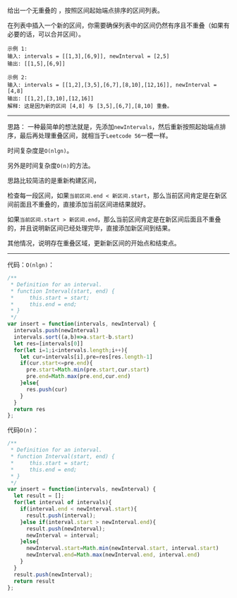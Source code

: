 给出一个无重叠的 ，按照区间起始端点排序的区间列表。

在列表中插入一个新的区间，你需要确保列表中的区间仍然有序且不重叠（如果有必要的话，可以合并区间）。

```
示例 1:
输入: intervals = [[1,3],[6,9]], newInterval = [2,5]
输出: [[1,5],[6,9]]

示例 2:
输入: intervals = [[1,2],[3,5],[6,7],[8,10],[12,16]], newInterval = [4,8]
输出: [[1,2],[3,10],[12,16]]
解释: 这是因为新的区间 [4,8] 与 [3,5],[6,7],[8,10] 重叠。
```

-----
思路：
一种最简单的想法就是，先添加`newIntervals`，然后重新按照起始端点排序，最后再处理重叠区间，就相当于`Leetcode 56`一模一样。

时间复杂度是`O(nlgn)`。

另外是时间复杂度`O(n)`的方法。

思路比较简洁的是重新构建区间，

检查每一段区间，如果`当前区间.end < 新区间.start`，那么当前区间肯定是在新区间前面且不重叠的，直接添加当前区间进结果就好。

如果`当前区间.start > 新区间.end`，那么当前区间肯定是在新区间后面且不重叠的，并且说明新区间已经处理完毕，直接添加新区间到结果。

其他情况，说明存在重叠区域，更新新区间的开始点和结束点。

-----
代码：`O(nlgn)`：

```js
/**
 * Definition for an interval.
 * function Interval(start, end) {
 *     this.start = start;
 *     this.end = end;
 * }
 */
var insert = function(intervals, newInterval) {
  intervals.push(newInterval)
  intervals.sort((a,b)=>a.start-b.start)
  let res=[intervals[0]]
  for(let i=1;i<intervals.length;i++){
    let cur=intervals[i],pre=res[res.length-1]
    if(cur.start<=pre.end){
      pre.start=Math.min(pre.start,cur.start)
      pre.end=Math.max(pre.end,cur.end)
    }else{
      res.push(cur)
    }
  }
  return res
};
```

代码`O(n)`：

```js
/**
 * Definition for an interval.
 * function Interval(start, end) {
 *     this.start = start;
 *     this.end = end;
 * }
 */
var insert = function(intervals, newInterval) {
  let result = [];
  for(let interval of intervals){
    if(interval.end < newInterval.start){
      result.push(interval);
    }else if(interval.start > newInterval.end){
      result.push(newInterval);
      newInterval = interval;
    }else{
      newInterval.start=Math.min(newInterval.start, interval.start)
      newInterval.end=Math.max(newInterval.end, interval.end)
    }
  }
  result.push(newInterval);
  return result
};
```

